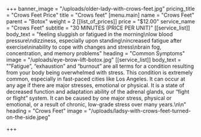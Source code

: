 +++
banner_image = "/uploads/older-lady-with-crows-feet.jpg"
pricing_title = "Crows Feet Price"
title = "Crows feet"
[menu.main]
name = "Crows Feet"
parent = "Botox"
weight = 2
[[list_of_prices]]
price = "$12.00"
service_name = "Crows Feet"
subtitle = "30 MINUTES (PRICE PER UNIT)"
[[service_list]]
body_text = "feeling sluggish or fatigued in the morning\nlow blood pressure\ndizziness, especially upon standing\nincreased fatigue after exercise\ninability to cope with changes and stress\nbrain fog, concentration, and memory problems"
heading = "Common Symptoms"
image = "/uploads/eye-brow-lift-botox.jpg"
[[service_list]]
body_text = "”Fatigue”, “exhaustion” and “burnout” are all terms for a condition resulting from your body being overwhelmed with stress. This condition is extremely common, especially in fast-paced cities like Los Angeles. It can occur at any age if there are major stresses, emotional or physical. It is a state of decreased function and adaptation ability of the adrenal glands, our “fight or flight” system. It can be caused by one major stress, physical or emotional, or a result of chronic, low-grade stress over many years.\n\n"
heading = "Crows Feet"
image = "/uploads/ladsy-with-crows-feet-turned-on-the-side.jpeg"

+++
